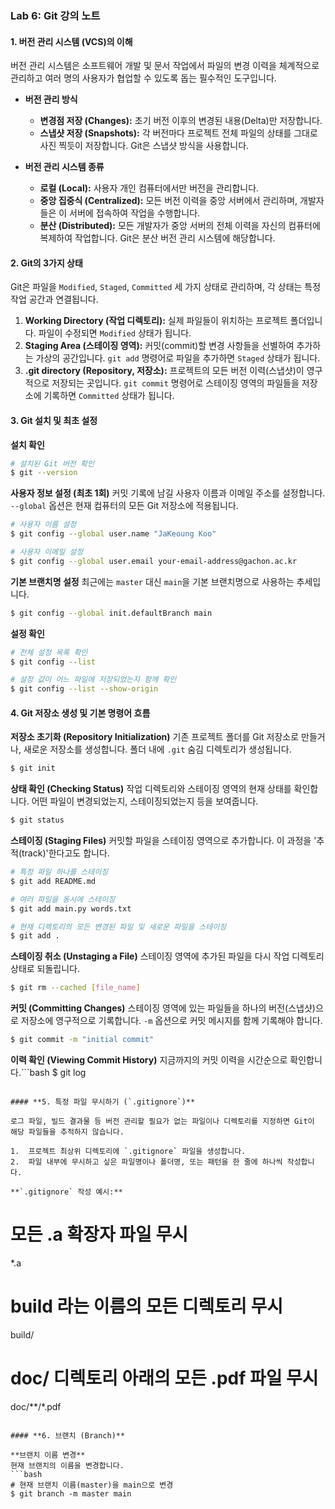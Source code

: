 
### **Lab 6: Git 강의 노트**

#### **1. 버전 관리 시스템 (VCS)의 이해**

버전 관리 시스템은 소프트웨어 개발 및 문서 작업에서 파일의 변경 이력을 체계적으로 관리하고 여러 명의 사용자가 협업할 수 있도록 돕는 필수적인 도구입니다.

*   **버전 관리 방식**
    *   **변경점 저장 (Changes):** 초기 버전 이후의 변경된 내용(Delta)만 저장합니다.
    *   **스냅샷 저장 (Snapshots):** 각 버전마다 프로젝트 전체 파일의 상태를 그대로 사진 찍듯이 저장합니다. Git은 스냅샷 방식을 사용합니다.

*   **버전 관리 시스템 종류**
    *   **로컬 (Local):** 사용자 개인 컴퓨터에서만 버전을 관리합니다.
    *   **중앙 집중식 (Centralized):** 모든 버전 이력을 중앙 서버에서 관리하며, 개발자들은 이 서버에 접속하여 작업을 수행합니다.
    *   **분산 (Distributed):** 모든 개발자가 중앙 서버의 전체 이력을 자신의 컴퓨터에 복제하여 작업합니다. Git은 분산 버전 관리 시스템에 해당합니다.

#### **2. Git의 3가지 상태**

Git은 파일을 `Modified`, `Staged`, `Committed` 세 가지 상태로 관리하며, 각 상태는 특정 작업 공간과 연결됩니다.

1.  **Working Directory (작업 디렉토리):** 실제 파일들이 위치하는 프로젝트 폴더입니다. 파일이 수정되면 `Modified` 상태가 됩니다.
2.  **Staging Area (스테이징 영역):** 커밋(commit)할 변경 사항들을 선별하여 추가하는 가상의 공간입니다. `git add` 명령어로 파일을 추가하면 `Staged` 상태가 됩니다.
3.  **.git directory (Repository, 저장소):** 프로젝트의 모든 버전 이력(스냅샷)이 영구적으로 저장되는 곳입니다. `git commit` 명령어로 스테이징 영역의 파일들을 저장소에 기록하면 `Committed` 상태가 됩니다.

#### **3. Git 설치 및 최초 설정**

**설치 확인**
```bash
# 설치된 Git 버전 확인
$ git --version
```

**사용자 정보 설정 (최초 1회)**
커밋 기록에 남길 사용자 이름과 이메일 주소를 설정합니다. `--global` 옵션은 현재 컴퓨터의 모든 Git 저장소에 적용됩니다.
```bash
# 사용자 이름 설정
$ git config --global user.name "JaKeoung Koo"

# 사용자 이메일 설정
$ git config --global user.email your-email-address@gachon.ac.kr
```

**기본 브랜치명 설정**
최근에는 `master` 대신 `main`을 기본 브랜치명으로 사용하는 추세입니다.
```bash
$ git config --global init.defaultBranch main
```

**설정 확인**
```bash
# 전체 설정 목록 확인
$ git config --list

# 설정 값이 어느 파일에 저장되었는지 함께 확인
$ git config --list --show-origin
```

#### **4. Git 저장소 생성 및 기본 명령어 흐름**

**저장소 초기화 (Repository Initialization)**
기존 프로젝트 폴더를 Git 저장소로 만들거나, 새로운 저장소를 생성합니다. 폴더 내에 `.git` 숨김 디렉토리가 생성됩니다.
```bash
$ git init
```

**상태 확인 (Checking Status)**
작업 디렉토리와 스테이징 영역의 현재 상태를 확인합니다. 어떤 파일이 변경되었는지, 스테이징되었는지 등을 보여줍니다.
```bash
$ git status
```

**스테이징 (Staging Files)**
커밋할 파일을 스테이징 영역으로 추가합니다. 이 과정을 '추적(track)'한다고도 합니다.
```bash
# 특정 파일 하나를 스테이징
$ git add README.md

# 여러 파일을 동시에 스테이징
$ git add main.py words.txt

# 현재 디렉토리의 모든 변경된 파일 및 새로운 파일을 스테이징
$ git add .
```

**스테이징 취소 (Unstaging a File)**
스테이징 영역에 추가된 파일을 다시 작업 디렉토리 상태로 되돌립니다.
```bash
$ git rm --cached [file_name]
```

**커밋 (Committing Changes)**
스테이징 영역에 있는 파일들을 하나의 버전(스냅샷)으로 저장소에 영구적으로 기록합니다. `-m` 옵션으로 커밋 메시지를 함께 기록해야 합니다.
```bash
$ git commit -m "initial commit"
```

**이력 확인 (Viewing Commit History)**
지금까지의 커밋 이력을 시간순으로 확인합니다.```bash
$ git log
```

#### **5. 특정 파일 무시하기 (`.gitignore`)**

로그 파일, 빌드 결과물 등 버전 관리할 필요가 없는 파일이나 디렉토리를 지정하면 Git이 해당 파일들을 추적하지 않습니다.

1.  프로젝트 최상위 디렉토리에 `.gitignore` 파일을 생성합니다.
2.  파일 내부에 무시하고 싶은 파일명이나 폴더명, 또는 패턴을 한 줄에 하나씩 작성합니다.

**`.gitignore` 작성 예시:**
```
# 모든 .a 확장자 파일 무시
*.a

# build 라는 이름의 모든 디렉토리 무시
build/

# doc/ 디렉토리 아래의 모든 .pdf 파일 무시
doc/**/*.pdf
```

#### **6. 브랜치 (Branch)**

**브랜치 이름 변경**
현재 브랜치의 이름을 변경합니다.
```bash
# 현재 브랜치 이름(master)을 main으로 변경
$ git branch -m master main
```
